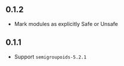 0.1.2
-----

- Mark modules as explicitly Safe or Unsafe

0.1.1
-----

- Support `semigroupoids-5.2.1`
